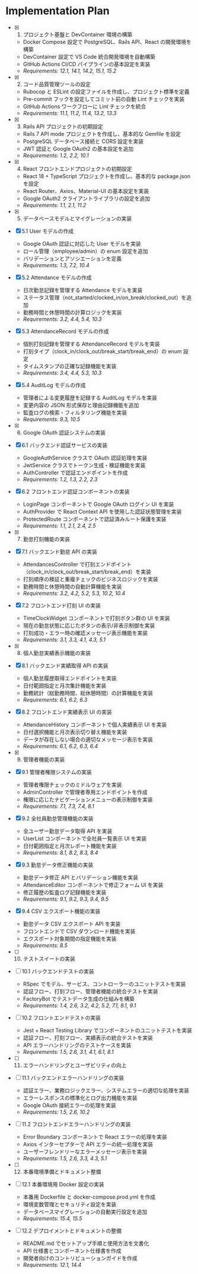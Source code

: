 # Implementation Plan

- [x] 1. プロジェクト基盤と DevContainer 環境の構築

  - Docker Compose 設定で PostgreSQL、Rails API、React の開発環境を構築
  - DevContainer 設定で VS Code 統合開発環境を自動構築
  - GitHub Actions CI/CD パイプラインの基本設定を実装
  - _Requirements: 12.1, 14.1, 14.2, 15.1, 15.2_

- [x] 2. コード品質管理ツールの設定

  - Rubocop と ESLint の設定ファイルを作成し、プロジェクト標準を定義
  - Pre-commit フックを設定してコミット前の自動 Lint チェックを実装
  - GitHub Actions ワークフローに Lint チェックを統合
  - _Requirements: 11.1, 11.2, 11.4, 13.2, 13.3_

- [x] 3. Rails API プロジェクトの初期設定

  - Rails 7 API mode プロジェクトを作成し、基本的な Gemfile を設定
  - PostgreSQL データベース接続と CORS 設定を実装
  - JWT 認証と Google OAuth2 の基本設定を追加
  - _Requirements: 1.2, 2.2, 10.1_

- [x] 4. React フロントエンドプロジェクトの初期設定

  - React 18 + TypeScript プロジェクトを作成し、基本的な package.json を設定
  - React Router、Axios、Material-UI の基本設定を実装
  - Google OAuth2 クライアントライブラリの設定を追加
  - _Requirements: 1.1, 2.1, 11.2_

- [x] 5. データベースモデルとマイグレーションの実装
- [x] 5.1 User モデルの作成

  - Google OAuth 認証に対応した User モデルを実装
  - ロール管理（employee/admin）の enum 設定を追加
  - バリデーションとアソシエーションを定義
  - _Requirements: 1.3, 7.2, 10.4_

- [x] 5.2 Attendance モデルの作成

  - 日次勤怠記録を管理する Attendance モデルを実装
  - ステータス管理（not_started/clocked_in/on_break/clocked_out）を追加
  - 勤務時間と休憩時間の計算ロジックを実装
  - _Requirements: 3.2, 4.4, 5.4, 10.3_

- [x] 5.3 AttendanceRecord モデルの作成

  - 個別打刻記録を管理する AttendanceRecord モデルを実装
  - 打刻タイプ（clock_in/clock_out/break_start/break_end）の enum 設定
  - タイムスタンプの正確な記録機能を実装
  - _Requirements: 3.4, 4.4, 5.3, 10.3_

- [x] 5.4 AuditLog モデルの作成

  - 管理者による変更履歴を記録する AuditLog モデルを実装
  - 変更内容の JSON 形式保存と理由記録機能を追加
  - 監査ログの検索・フィルタリング機能を実装
  - _Requirements: 9.3, 10.5_

- [x] 6. Google OAuth 認証システムの実装
- [x] 6.1 バックエンド認証サービスの実装

  - GoogleAuthService クラスで OAuth 認証処理を実装
  - JwtService クラスでトークン生成・検証機能を実装
  - AuthController で認証エンドポイントを作成
  - _Requirements: 1.2, 1.3, 2.2, 2.3_

- [x] 6.2 フロントエンド認証コンポーネントの実装

  - LoginPage コンポーネントで Google OAuth ログイン UI を実装
  - AuthProvider で React Context API を使用した認証状態管理を実装
  - ProtectedRoute コンポーネントで認証済みルート保護を実装
  - _Requirements: 1.1, 2.1, 2.4, 2.5_

- [x] 7. 勤怠打刻機能の実装
- [x] 7.1 バックエンド勤怠 API の実装

  - AttendancesController で打刻エンドポイント（clock_in/clock_out/break_start/break_end）を実装
  - 打刻順序の検証と重複チェックのビジネスロジックを実装
  - 勤務時間と休憩時間の自動計算機能を実装
  - _Requirements: 3.2, 4.2, 5.2, 5.3, 10.2, 10.4_

- [x] 7.2 フロントエンド打刻 UI の実装

  - TimeClockWidget コンポーネントで打刻ボタン群の UI を実装
  - 現在の勤怠状態に応じたボタンの表示/非表示制御を実装
  - 打刻成功・エラー時の確認メッセージ表示機能を実装
  - _Requirements: 3.1, 3.3, 4.1, 4.3, 5.1_

- [x] 8. 個人勤怠実績表示機能の実装
- [x] 8.1 バックエンド実績取得 API の実装

  - 個人勤怠履歴取得エンドポイントを実装
  - 日付範囲指定と月次集計機能を実装
  - 勤務統計（総勤務時間、総休憩時間）の計算機能を実装
  - _Requirements: 6.1, 6.2, 6.3_

- [x] 8.2 フロントエンド実績表示 UI の実装

  - AttendanceHistory コンポーネントで個人実績表示 UI を実装
  - 日付選択機能と月次表示切り替え機能を実装
  - データが存在しない場合の適切なメッセージ表示を実装
  - _Requirements: 6.1, 6.2, 6.3, 6.4_

- [x] 9. 管理者機能の実装
- [x] 9.1 管理者権限システムの実装

  - 管理者権限チェックのミドルウェアを実装
  - AdminController で管理者専用エンドポイントを作成
  - 権限に応じたナビゲーションメニューの表示制御を実装
  - _Requirements: 7.1, 7.3, 7.4, 8.1_

- [x] 9.2 全社員勤怠管理機能の実装

  - 全ユーザー勤怠データ取得 API を実装
  - UserList コンポーネントで全社員一覧表示 UI を実装
  - 日付範囲指定と月次レポート機能を実装
  - _Requirements: 8.1, 8.2, 8.3, 8.4_

- [x] 9.3 勤怠データ修正機能の実装

  - 勤怠データ修正 API とバリデーション機能を実装
  - AttendanceEditor コンポーネントで修正フォーム UI を実装
  - 修正履歴の監査ログ記録機能を実装
  - _Requirements: 9.1, 9.2, 9.3, 9.4, 9.5_

- [x] 9.4 CSV エクスポート機能の実装

  - 勤怠データ CSV エクスポート API を実装
  - フロントエンドで CSV ダウンロード機能を実装
  - エクスポート対象期間の指定機能を実装
  - _Requirements: 8.5_

- [ ] 10. テストスイートの実装
- [ ] 10.1 バックエンドテストの実装

  - RSpec でモデル、サービス、コントローラーのユニットテストを実装
  - 認証フロー、打刻フロー、管理者機能の統合テストを実装
  - FactoryBot でテストデータ生成の仕組みを構築
  - _Requirements: 1.4, 2.6, 3.2, 4.2, 5.2, 7.1, 8.1, 9.1_

- [ ] 10.2 フロントエンドテストの実装

  - Jest + React Testing Library でコンポーネントのユニットテストを実装
  - 認証フロー、打刻フロー、実績表示の統合テストを実装
  - API エラーハンドリングのテストケースを実装
  - _Requirements: 1.5, 2.6, 3.1, 4.1, 6.1, 8.1_

- [ ] 11. エラーハンドリングとユーザビリティの向上
- [ ] 11.1 バックエンドエラーハンドリングの実装

  - 認証エラー、業務ロジックエラー、システムエラーの適切な処理を実装
  - エラーレスポンスの標準化とログ出力機能を実装
  - Google OAuth 接続エラーの処理を実装
  - _Requirements: 1.5, 2.6, 10.2_

- [ ] 11.2 フロントエンドエラーハンドリングの実装

  - Error Boundary コンポーネントで React エラーの処理を実装
  - Axios インターセプターで API エラーの統一処理を実装
  - ユーザーフレンドリーなエラーメッセージ表示を実装
  - _Requirements: 1.5, 2.6, 3.3, 4.3, 5.1_

- [ ] 12. 本番環境準備とドキュメント整備
- [ ] 12.1 本番環境用 Docker 設定の実装

  - 本番用 Dockerfile と docker-compose.prod.yml を作成
  - 環境変数管理とセキュリティ設定を実装
  - データベースマイグレーションの自動実行設定を追加
  - _Requirements: 15.4, 15.5_

- [ ] 12.2 デプロイメントとドキュメントの整備
  - README.md でセットアップ手順と使用方法を文書化
  - API 仕様書とコンポーネント仕様書を作成
  - 開発者向けのコントリビューションガイドを作成
  - _Requirements: 12.1, 14.4_
